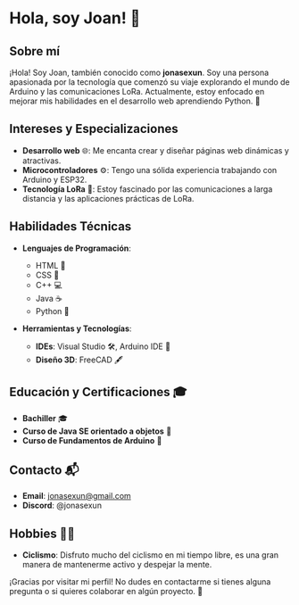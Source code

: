 # Hola, soy Joan! 👋

## Sobre mí
¡Hola! Soy Joan, también conocido como **jonasexun**. Soy una persona apasionada por la tecnología que comenzó su viaje explorando el mundo de Arduino y las comunicaciones LoRa. Actualmente, estoy enfocado en mejorar mis habilidades en el desarrollo web aprendiendo Python. 🚀

## Intereses y Especializaciones
- **Desarrollo web** 🌐: Me encanta crear y diseñar páginas web dinámicas y atractivas.
- **Microcontroladores** ⚙️: Tengo una sólida experiencia trabajando con Arduino y ESP32.
- **Tecnología LoRa** 📡: Estoy fascinado por las comunicaciones a larga distancia y las aplicaciones prácticas de LoRa.

## Habilidades Técnicas
- **Lenguajes de Programación**: 
  - HTML 📝
  - CSS 🎨
  - C++ 💻
  - Java ☕
  - Python 🐍

- **Herramientas y Tecnologías**:
  - **IDEs**: Visual Studio 🛠️, Arduino IDE 🤖
  - **Diseño 3D**: FreeCAD 🖋️

## Educación y Certificaciones 🎓
- **Bachiller** 🎓
- **Curso de Java SE orientado a objetos** 📘
- **Curso de Fundamentos de Arduino** 🔧

## Contacto 📬
- **Email**: jonasexun@gmail.com
- **Discord**: @jonasexun

## Hobbies 🚴‍♂️
- **Ciclismo**: Disfruto mucho del ciclismo en mi tiempo libre, es una gran manera de mantenerme activo y despejar la mente.

¡Gracias por visitar mi perfil! No dudes en contactarme si tienes alguna pregunta o si quieres colaborar en algún proyecto. 🤝
